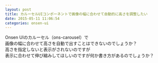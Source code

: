 ```yaml
---
layout: post
title: カルーセルUIコンポーネントで画像の幅に合わせて自動的に高さを調整したい
date: 2015-05-11 11:06:54
categories: onsen-ui
---
```

<p>Onsen UIのカルーセル（ons-carousel）で<br>
画像の幅に合わせて高さを自動で出すことはできないのでしょうか？<br>
高さを指定しないと表示がされないのですが<br>
表示に合わせて伸び縮みしてほしいのですが何か書き方があるのでしょうか？</p>
